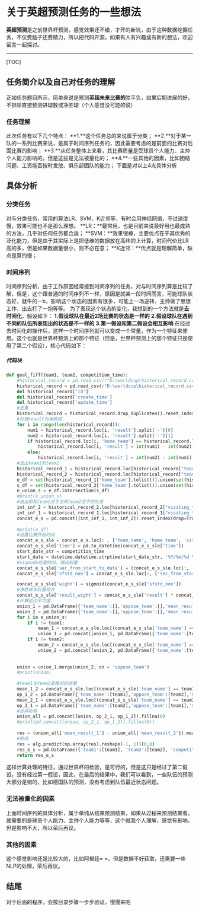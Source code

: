 # 关于英超预测任务的一些想法



**英超预测**是之前世界杯预测，感觉效果还不错，才开的新坑，由于这种数据挖掘任务，不仅费脑子还费精力，所以把代码开源，如果有人有兴趣或有新的想法，欢迎留言一起探讨。

-------------------

[TOC]

## 任务简介以及自己对任务的理解



正如任务题目所示，简单来说是预测**英超未来比赛的**胜平负，如果后期进展的好，不排除直接预测进球数或净胜球（个人感觉没可能的说）

### 任务理解

此次任务有以下几个特点：
**1.**这个任务总的来说属于分类；
**2.**对于某一队的一系列比赛来说，是属于时间序列任务的，因此需要考虑的是前面的比赛对后面比赛的影响；
**3.**从任务整体上来看，其比赛质量是受球员个人能力、主帅个人能力影响的，但是这些是无法被量化的；
**4.**一些其他的因素，比如团结问题、工资能否按时发放、俱乐部团队的能力；
下面是对以上4点具体分析

## 具体分析

### 分类任务
对与分类任务，常用的算法LR、SVM、K近邻等，有时会用神经网络，不过速度慢，效果可能也不是那么理想。
**LR：**最常用，也是目前来说最好用也最成熟的方法，几乎对任何任务都合适；
**SVM：**效果很棒，主要优点在于其优秀的泛化能力，但是由于其实际上是把低维的数据放在高纬的上计算，时间代价比LR高的多，但是如果数据量很小，则不必在意；
**K近邻：**优点就是理解简单，缺点是算的慢；

### 时间序列
时间序列分析，由于工作原因经常接到时间序列的任务，对与时间序列算是比较了解，但是，这个跟普通的时间序列不一样，原因是就某一段时间而言，可能球队状态好，就牛的一b，影响这个状态的因素有很多，可能上一场逆转、主帅做了思想工作、出去打了一炮等等。
为了表现这个状态的变化，我想到的一个方法就是**去时间化**，假设如下：
**1.假设球队在最近2场比赛的状态是一样的**
**2.假设球队在遇到不同的队伍所表现出的状态是不一样的**
**3.第一假设和第二假设会相互影响**
在经过去时间化的操作后，这样一个时间序列就可以变成一个常量，作为一个特征来使用。这个也就是世界杯预测上的那个特征（但是，世界杯预测上的那个特征只是使用了第二个假设），核心代码如下：
##### 代码块
``` python
def goal_fiff(team1, team2, competition_time):
    #historical_record = pd.read_csv(r"D:\worldcup\historical_record.csv")
    historical_record = pd.read_csv(r"D:\worldcup\historical_record.csv")
    del historical_record['id']
    del historical_record['create_time']
    del historical_record['update_time']
    #去重
    historical_record = historical_record.drop_duplicates().reset_index(drop = True)
    #处理result为净胜球    
    for i in range(len(historical_record)):
        num1 = historical_record.loc[i, 'result'].split('-')[0]
        num2 = historical_record.loc[i, 'result'].split('-')[1]
        if historical_record.loc[i, 'home_team'] == historical_record.loc[i, 'team_name']:
            historical_record.loc[i, 'result'] = int(num1) - int(num2)
        else:
            historical_record.loc[i, 'result'] = int(num2) - int(num1)
    #选出team1和team2
    historical_record_1 = historical_record.loc[historical_record["team_name"] == team1]
    historical_record_2 = historical_record.loc[historical_record["team_name"] == team2]
    e_df = set(historical_record_1['home_team'].tolist()).union(set(historical_record_1['visiting_team'].tolist()))
    s_df = set(historical_record_2['home_team'].tolist()).union(set(historical_record_2['visiting_team'].tolist()))
    e_union_s = e_df.intersection(s_df)
    #print(e_union_s)
    #选出即和team1交手又和team2交手的队伍
    int_inf_2 = historical_record_2.loc[historical_record_2["visiting_team"].isin(e_union_s) | historical_record_2["home_team"].isin(e_union_s)]
    int_inf_1 = historical_record_1.loc[historical_record_1["visiting_team"].isin(e_union_s) | historical_record_1["home_team"].isin(e_union_s)]
    concat_e_s = pd.concat([int_inf_1, int_inf_2]).reset_index(drop=True)  
    
    #print(e_df)
    #设置比赛开始时间
    concat_e_s_sle = concat_e_s.loc[: , ['team_name', 'home_team', 'visiting_team', 'time', 'result', 'score']]
    concat_e_s_sle['time'] = pd.to_datetime(concat_e_s_sle['time'])
    start_date_str = competition_time
    start_date = datetime.datetime.strptime(start_date_str, '%Y/%m/%d %H:%M')
    #sigmode处理时间，得出权重
    concat_e_s_sle['sec_from_start_to_data'] = (concat_e_s_sle.loc[:, 'time']-start_date).dt.total_seconds()  
    concat_e_s_sle['sfstd_non'] = concat_e_s_sle.loc[:, ['sec_from_start_to_data']].apply(lambda x: (x - np.mean(x)) / (np.std(x)))

    concat_e_s_sle['wight'] = sigmoid(concat_e_s_sle['sfstd_non'])
    #净胜球与权重结合
    concat_e_s_sle['result_wight'] = concat_e_s_sle['result'] * concat_e_s_sle['wight']
    #计算结合平均值
    union_1 = pd.DataFrame({'team_name':[],'oppose_team':[],'mean_result_1':[]})
    union_2 = pd.DataFrame({'team_name':[],'oppose_team':[],'mean_result_2':[]})
    for i in e_union_s:
        if i != team1:
            mean_1 = concat_e_s_sle.loc[(concat_e_s_sle['team_name'] == team1)&((concat_e_s_sle['home_team'] == i) | (concat_e_s_sle['visiting_team'] == i))].loc[:, 'result_wight'].mean()
            union_1 = pd.concat([union_1, pd.DataFrame({'team_name':[team1],'oppose_team':[i],'mean_result_1':[mean_1]})])
        if i != team2:
            mean_2 = concat_e_s_sle.loc[(concat_e_s_sle['team_name'] == team2)&((concat_e_s_sle['home_team'] == i) | (concat_e_s_sle['visiting_team'] == i))].loc[:, 'result_wight'].mean()
            union_2 = pd.concat([union_2, pd.DataFrame({'team_name':[team2],'oppose_team':[i],'mean_result_2':[mean_2]})])
        
        
    union = union_1.merge(union_2, on = 'oppose_team')
    #print(union)
    
    #team1与team2直接对抗结果
    mean_1_2 = concat_e_s_sle.loc[(concat_e_s_sle['team_name'] == team1)&((concat_e_s_sle['home_team'] == team2) | (concat_e_s_sle['visiting_team'] == team2))].loc[:, 'result_wight'].mean()
    op_1_2 = pd.DataFrame({'team_name':[team1],'oppose_team':[team2],'mean_result_1':[mean_1_2]})
    mean_2_1 = concat_e_s_sle.loc[(concat_e_s_sle['team_name'] == team2)&((concat_e_s_sle['home_team'] == team1) | (concat_e_s_sle['visiting_team'] == team1))].loc[:, 'result_wight'].mean()
    op_2_1 = pd.DataFrame({'team_name':[team2],'oppose_team':[team1],'mean_result_2':[mean_2_1]})
    #合并所有
    union_all = pd.concat([union, op_2_1, op_1_2]).fillna(0)
    #print(pd.concat([union, op_2_1, op_1_2]).fillna(0))
    
    res = (union_all['mean_result_1'] - union_all['mean_result_2']).mean()
    #修改
    res = alg.predict(np.array(res).reshape(-1, 1))[0,0]
    res_e_s = pd.DataFrame({'team1':[team1], 'team2':[team2], 'competition_time':[competition_time], '净胜球':[res]})
    return res_e_s
```
这样计算处理的特征，通过世界杯的检验，是可行的，但是这只是经过了第二假设，没有经过第一假设，因此，在最后的结果中，我们可以看到，一些队伍的预测大部分是错的，比如德国队的预测，没有考虑到队伍最近状态问题。

### 无法被量化的因素
上面时间序列的具体分析，属于单纯从结果预测结果，如果从过程来预测结果看，就需要的是球员个人能力、主帅个人能力等等，这个就我个人理解，感觉有影响，但是影响不大，所以荣后再议。

### 其他的因素
这个感觉影响还是比较大的，比如阿根廷= =。但是数据不好获取，还需要一些NLP的处理，荣后再议。

## 结尾

对于后面的程序，会按目录步骤一步步验证，慢慢来吧
